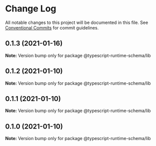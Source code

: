 # Change Log

All notable changes to this project will be documented in this file.
See [Conventional Commits](https://conventionalcommits.org) for commit guidelines.

## 0.1.3 (2021-01-16)

**Note:** Version bump only for package @typescript-runtime-schema/lib





## 0.1.2 (2021-01-10)

**Note:** Version bump only for package @typescript-runtime-schema/lib





## 0.1.1 (2021-01-10)

**Note:** Version bump only for package @typescript-runtime-schema/lib





## 0.1.0 (2021-01-10)

**Note:** Version bump only for package @typescript-runtime-schema/lib
